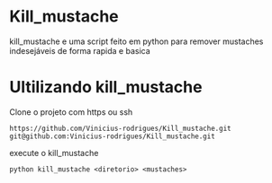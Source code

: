 # Kill_mustache

kill_mustache e uma script feito em python para remover mustaches indesejáveis de forma rapida e basica 

# Ultilizando kill_mustache

Clone o projeto com https ou ssh

```
https://github.com/Vinicius-rodrigues/Kill_mustache.git
git@github.com:Vinicius-rodrigues/Kill_mustache.git
```

execute o kill_mustache

```
python kill_mustache <diretorio> <mustaches>

